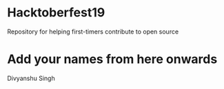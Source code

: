 # Hacktoberfest19
Repository for helping first-timers contribute to open source

# Add your names from here onwards

Divyanshu Singh